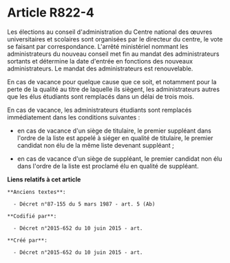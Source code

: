 # Article R822-4

Les élections au conseil d'administration du Centre national des œuvres universitaires et scolaires sont organisées par le
directeur du centre, le vote se faisant par correspondance. L'arrêté ministériel nommant les administrateurs du nouveau
conseil met fin au mandat des administrateurs sortants et détermine la date d'entrée en fonctions des nouveaux
administrateurs. Le mandat des administrateurs est renouvelable.

En cas de vacance pour quelque cause que ce soit, et notamment pour la perte de la qualité au titre de laquelle ils siègent,
les administrateurs autres que les élus étudiants sont remplacés dans un délai de trois mois.

En cas de vacance, les administrateurs étudiants sont remplacés immédiatement dans les conditions suivantes :

- en cas de vacance d'un siège de titulaire, le premier suppléant dans l'ordre de la liste est appelé à siéger en qualité de
titulaire, le premier candidat non élu de la même liste devenant suppléant ;

- en cas de vacance d'un siège de suppléant, le premier candidat non élu dans l'ordre de la liste est proclamé élu en qualité
de suppléant.

**Liens relatifs à cet article**

	**Anciens textes**:

	  - Décret n°87-155 du 5 mars 1987 - art. 5 (Ab)

	**Codifié par**:

	  - Décret n°2015-652 du 10 juin 2015 - art.

	**Créé par**:

	  - Décret n°2015-652 du 10 juin 2015 - art.

